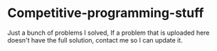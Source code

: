 # Competitive-programming-stuff
Just a bunch of problems I solved, If a problem that is uploaded here doesn't have the full solution, contact me so I can update it.
